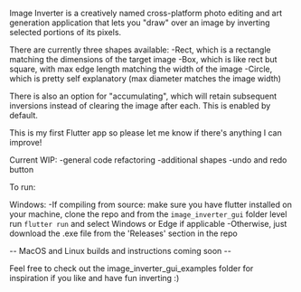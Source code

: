 Image Inverter is a creatively named cross-platform photo editing and art generation application that lets you "draw" over an image by inverting selected portions of its pixels. 

There are currently three shapes available: 
-Rect, which is a rectangle matching the dimensions of the target image
-Box, which is like rect but square, with max edge length matching the width of the image
-Circle, which is pretty self explanatory (max diameter matches the image width)

There is also an option for "accumulating", which will retain subsequent inversions instead of clearing the image after each. This is enabled by default.

This is my first Flutter app so please let me know if there's anything I can improve! 

Current WIP:
-general code refactoring
-additional shapes
-undo and redo button

To run:

Windows:
-If compiling from source: make sure you have flutter installed on your machine, clone the repo and from the `image_inverter_gui` folder level run `flutter run` and select Windows or Edge if applicable
-Otherwise, just download the .exe file from the 'Releases' section in the repo

-- MacOS and Linux builds and instructions coming soon --

Feel free to check out the image_inverter_gui_examples folder for inspiration if you like and have fun inverting :)
